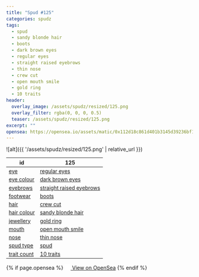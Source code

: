```yaml
---
title: "Spud #125"
categories: spudz
tags:
  - spud
  - sandy blonde hair
  - boots
  - dark brown eyes
  - regular eyes
  - straight raised eyebrows
  - thin nose
  - crew cut
  - open mouth smile
  - gold ring
  - 10 traits
header:
  overlay_image: /assets/spudz/resized/125.png
  overlay_filter: rgba(0, 0, 0, 0.5)
  teaser: /assets/spudz/resized/125.png
excerpt: ""
opensea: https://opensea.io/assets/matic/0x112d18c861d401b3145d39236bf149f01e18beed/125
---
```

![alt]({{ '/assets/spudz/resized/125.png' | relative_url }})

| id | 125 |
|-|-|
| <a href="/traits/eye/#trait-type">eye</a> | <a href="/traits/eye/regular-eyes/1/#trait">regular eyes</a> |
| <a href="/traits/eye-colour/#trait-type">eye colour</a> | <a href="/traits/eye-colour/dark-brown-eyes/1/#trait">dark brown eyes</a> |
| <a href="/traits/eyebrows/#trait-type">eyebrows</a> | <a href="/traits/eyebrows/straight-raised-eyebrows/1/#trait">straight raised eyebrows</a> |
| <a href="/traits/footwear/#trait-type">footwear</a> | <a href="/traits/footwear/boots/1/#trait">boots</a> |
| <a href="/traits/hair/#trait-type">hair</a> | <a href="/traits/hair/crew-cut/1/#trait">crew cut</a> |
| <a href="/traits/hair-colour/#trait-type">hair colour</a> | <a href="/traits/hair-colour/sandy-blonde-hair/1/#trait">sandy blonde hair</a> |
| <a href="/traits/jewellery/#trait-type">jewellery</a> | <a href="/traits/jewellery/gold-ring/1/#trait">gold ring</a> |
| <a href="/traits/mouth/#trait-type">mouth</a> | <a href="/traits/mouth/open-mouth-smile/1/#trait">open mouth smile</a> |
| <a href="/traits/nose/#trait-type">nose</a> | <a href="/traits/nose/thin-nose/1/#trait">thin nose</a> |
| <a href="/traits/spud-type/#trait-type">spud type</a> | <a href="/traits/spud-type/spud/1/#trait">spud</a> |
| <a href="/traits/trait-count/#trait-type">trait count</a> | <a href="/traits/trait-count/10-traits/1/#trait">10 traits</a> |

{% if page.opensea %}
<a href="{{page.opensea}}" class="btn btn--info" onclick="window.open(this.href, '_blank'); return false;"><img src="/assets/images/opensea.svg" width="16px"><span>  View on OpenSea</span></a>
{% endif %}
